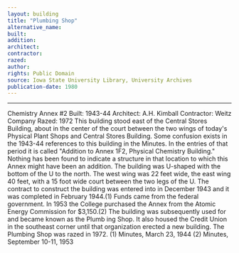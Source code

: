 ```yaml
---
layout: building
title: "Plumbing Shop"
alternative_name: 
built: 
addition:
architect: 
contractor: 
razed: 
author:
rights: Public Domain
source: Iowa State University Library, University Archives
publication-date: 1980 
---
```

---

Chemistry Annex #2 
Built: 1943-44 Architect: A.H. Kimball Contractor: Weitz Company Razed: 1972 
This building stood east of the Central Stores Building, about in the center of the court between the two wings of today's Physical Plant Shops and Central Stores Building. 
Some confusion exists in the 1943-44 references to this building in the Minutes. In the entries of that period it is called "Addition to Annex 1F2, Physical Chemistry Building." Nothing has been found to indicate a structure in that location to which this Annex might have been an addition. The building was U-shaped with the bottom of 
the U to the north. The west wing was 22 feet wide, the east wing 40 feet, with a 15 foot wide court between the two legs of the U. 
The contract to construct the building was entered into in December 1943 and it was completed in February 1944.(1) Funds came from the 
federal government. 
In 1953 the College purchased the Annex from the Atomic Energy Commission for $3,150.(2) 
The building was subsequently used for and became known as the Plumb ing Shop. It also housed the Credit Union in the southeast corner until that organization erected a new building. 
The Plumbing Shop was razed in 1972. 
(1) Minutes, March 23, 1944 (2) Minutes, September 10-11, 1953